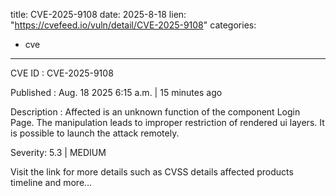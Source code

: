  
title: CVE-2025-9108
date: 2025-8-18
lien: "https://cvefeed.io/vuln/detail/CVE-2025-9108"
categories:
  - cve
---

CVE ID : CVE-2025-9108

Published :  Aug. 18
2025
6:15 a.m. | 15 minutes ago

Description : Affected is an unknown function of the component Login Page. The manipulation leads to improper restriction of rendered ui layers. It is possible to launch the attack remotely.

Severity: 5.3 | MEDIUM

Visit the link for more details
such as CVSS details
affected products
timeline
and more...
